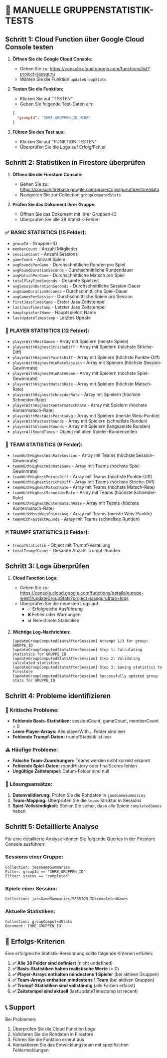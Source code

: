 # 🎯 MANUELLE GRUPPENSTATISTIK-TESTS

## Schritt 1: Cloud Function über Google Cloud Console testen

1. **Öffnen Sie die Google Cloud Console:**
   - Gehen Sie zu: https://console.cloud.google.com/functions/list?project=jassguru
   - Wählen Sie die Funktion `updateGroupStats`

2. **Testen Sie die Funktion:**
   - Klicken Sie auf "TESTEN"
   - Geben Sie folgende Test-Daten ein:
   ```json
   {
     "groupId": "IHRE_GRUPPEN_ID_HIER"
   }
   ```

3. **Führen Sie den Test aus:**
   - Klicken Sie auf "FUNKTION TESTEN"
   - Überprüfen Sie die Logs auf Erfolg/Fehler

## Schritt 2: Statistiken in Firestore überprüfen

1. **Öffnen Sie die Firestore Console:**
   - Gehen Sie zu: https://console.firebase.google.com/project/jassguru/firestore/data
   - Navigieren Sie zur Collection `groupComputedStats`

2. **Prüfen Sie das Dokument Ihrer Gruppe:**
   - Öffnen Sie das Dokument mit Ihrer Gruppen-ID
   - Überprüfen Sie alle 38 Statistik-Felder:

### ✅ BASIC STATISTICS (15 Felder):
- `groupId` - Gruppen-ID
- `memberCount` - Anzahl Mitglieder
- `sessionCount` - Anzahl Sessions
- `gameCount` - Anzahl Spiele
- `avgRoundsPerGame` - Durchschnittliche Runden pro Spiel
- `avgRoundDurationSeconds` - Durchschnittliche Rundendauer
- `avgMatschPerGame` - Durchschnittliche Matsch pro Spiel
- `totalPlayTimeSeconds` - Gesamte Spielzeit
- `avgSessionDurationSeconds` - Durchschnittliche Session-Dauer
- `avgGameDurationSeconds` - Durchschnittliche Spiel-Dauer
- `avgGamesPerSession` - Durchschnittliche Spiele pro Session
- `firstJassTimestamp` - Erster Jass Zeitstempel
- `lastJassTimestamp` - Letzter Jass Zeitstempel
- `hauptspielortName` - Hauptspielort Name
- `lastUpdateTimestamp` - Letztes Update

### 👥 PLAYER STATISTICS (12 Felder):
- `playerWithMostGames` - Array mit Spielern (meiste Spiele)
- `playerWithHighestStricheDiff` - Array mit Spielern (höchste Striche-Diff)
- `playerWithHighestPointsDiff` - Array mit Spielern (höchste Punkte-Diff)
- `playerWithHighestWinRateSession` - Array mit Spielern (höchste Session-Gewinnrate)
- `playerWithHighestWinRateGame` - Array mit Spielern (höchste Spiel-Gewinnrate)
- `playerWithHighestMatschRate` - Array mit Spielern (höchste Matsch-Rate)
- `playerWithHighestSchneiderRate` - Array mit Spielern (höchste Schneider-Rate)
- `playerWithHighestKontermatschRate` - Array mit Spielern (höchste Kontermatsch-Rate)
- `playerWithMostWeisPointsAvg` - Array mit Spielern (meiste Weis-Punkte)
- `playerWithFastestRounds` - Array mit Spielern (schnellste Runden)
- `playerWithSlowestRounds` - Array mit Spielern (langsamste Runden)
- `playerAllRoundTimes` - Object mit allen Spieler-Rundenzeiten

### 👥 TEAM STATISTICS (9 Felder):
- `teamWithHighestWinRateSession` - Array mit Teams (höchste Session-Gewinnrate)
- `teamWithHighestWinRateGame` - Array mit Teams (höchste Spiel-Gewinnrate)
- `teamWithHighestPointsDiff` - Array mit Teams (höchste Punkte-Diff)
- `teamWithHighestStricheDiff` - Array mit Teams (höchste Striche-Diff)
- `teamWithHighestMatschRate` - Array mit Teams (höchste Matsch-Rate)
- `teamWithHighestSchneiderRate` - Array mit Teams (höchste Schneider-Rate)
- `teamWithHighestKontermatschRate` - Array mit Teams (höchste Kontermatsch-Rate)
- `teamWithMostWeisPointsAvg` - Array mit Teams (meiste Weis-Punkte)
- `teamWithFastestRounds` - Array mit Teams (schnellste Runden)

### 🃏 TRUMPF STATISTICS (2 Felder):
- `trumpfStatistik` - Object mit Trumpf-Verteilung
- `totalTrumpfCount` - Gesamte Anzahl Trumpf-Runden

## Schritt 3: Logs überprüfen

1. **Cloud Function Logs:**
   - Gehen Sie zu: https://console.cloud.google.com/functions/details/europe-west1/updateGroupStats?project=jassguru&tab=logs
   - Überprüfen Sie die neuesten Logs auf:
     - ✅ Erfolgreiche Ausführung
     - ❌ Fehler oder Warnungen
     - 📊 Berechnete Statistiken

2. **Wichtige Log-Nachrichten:**
   ```
   [updateGroupComputedStatsAfterSession] Attempt 1/3 for group: GRUPPE_ID
   [updateGroupComputedStatsAfterSession] Step 1: Calculating statistics for GRUPPE_ID
   [updateGroupComputedStatsAfterSession] Step 2: Validating calculated statistics
   [updateGroupComputedStatsAfterSession] Step 3: Saving statistics to Firestore
   [updateGroupComputedStatsAfterSession] Successfully updated group stats for GRUPPE_ID
   ```

## Schritt 4: Probleme identifizieren

### 🚨 Kritische Probleme:
- **Fehlende Basis-Statistiken:** sessionCount, gameCount, memberCount = 0
- **Leere Player-Arrays:** Alle playerWith... Felder sind leer
- **Fehlende Trumpf-Daten:** trumpfStatistik ist leer

### ⚠️ Häufige Probleme:
- **Falsche Team-Zuordnungen:** Teams werden nicht korrekt erkannt
- **Fehlende Spiel-Daten:** roundHistory oder finalScores fehlen
- **Ungültige Zeitstempel:** Datum-Felder sind null

### 🔧 Lösungsansätze:
1. **Datenvalidierung:** Prüfen Sie die Rohdaten in `jassGameSummaries`
2. **Team-Mapping:** Überprüfen Sie die `teams` Struktur in Sessions
3. **Spiel-Vollständigkeit:** Stellen Sie sicher, dass alle Spiele `completedGames` haben

## Schritt 5: Detaillierte Analyse

Für eine detaillierte Analyse können Sie folgende Queries in der Firestore Console ausführen:

### Sessions einer Gruppe:
```
Collection: jassGameSummaries
Filter: groupId == "IHRE_GRUPPEN_ID"
Filter: status == "completed"
```

### Spiele einer Session:
```
Collection: jassGameSummaries/SESSION_ID/completedGames
```

### Aktuelle Statistiken:
```
Collection: groupComputedStats
Document: IHRE_GRUPPEN_ID
```

## 🎯 Erfolgs-Kriterien

Eine erfolgreiche Statistik-Berechnung sollte folgende Kriterien erfüllen:

1. **✅ Alle 38 Felder sind definiert** (nicht undefined)
2. **✅ Basis-Statistiken haben realistische Werte** (> 0)
3. **✅ Player-Arrays enthalten mindestens 1 Spieler** (bei aktiven Gruppen)
4. **✅ Team-Arrays enthalten mindestens 1 Team** (bei aktiven Gruppen)
5. **✅ Trumpf-Statistiken sind vollständig** (alle Farben erfasst)
6. **✅ Zeitstempel sind aktuell** (lastUpdateTimestamp ist recent)

## 📞 Support

Bei Problemen:
1. Überprüfen Sie die Cloud Function Logs
2. Validieren Sie die Rohdaten in Firestore
3. Führen Sie die Funktion erneut aus
4. Kontaktieren Sie das Entwicklungsteam mit spezifischen Fehlermeldungen 